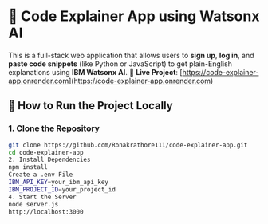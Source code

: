# 🧠 Code Explainer App using Watsonx AI
This is a full-stack web application that allows users to **sign up**, **log in**, and **paste code snippets** (like Python or JavaScript) to get plain-English explanations using **IBM Watsonx AI**.
🔗 **Live Project**: [https://code-explainer-app.onrender.com](https://code-explainer-app.onrender.com)
## 🚀 How to Run the Project Locally
### 1. Clone the Repository
```bash
git clone https://github.com/Ronakrathore111/code-explainer-app.git
cd code-explainer-app
2. Install Dependencies
npm install
Create a .env File
IBM_API_KEY=your_ibm_api_key
IBM_PROJECT_ID=your_project_id
4. Start the Server
node server.js
http://localhost:3000



